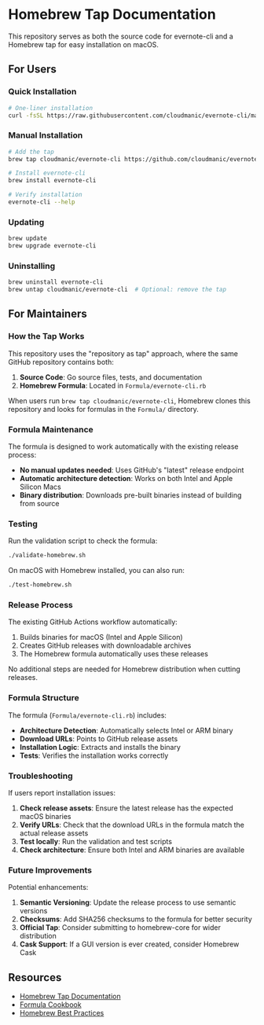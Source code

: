 # Homebrew Tap Documentation

This repository serves as both the source code for evernote-cli and a Homebrew tap for easy installation on macOS.

## For Users

### Quick Installation

```bash
# One-liner installation
curl -fsSL https://raw.githubusercontent.com/cloudmanic/evernote-cli/main/install-homebrew.sh | bash
```

### Manual Installation

```bash
# Add the tap
brew tap cloudmanic/evernote-cli https://github.com/cloudmanic/evernote-cli

# Install evernote-cli
brew install evernote-cli

# Verify installation
evernote-cli --help
```

### Updating

```bash
brew update
brew upgrade evernote-cli
```

### Uninstalling

```bash
brew uninstall evernote-cli
brew untap cloudmanic/evernote-cli  # Optional: remove the tap
```

## For Maintainers

### How the Tap Works

This repository uses the "repository as tap" approach, where the same GitHub repository contains both:

1. **Source Code**: Go source files, tests, and documentation
2. **Homebrew Formula**: Located in `Formula/evernote-cli.rb`

When users run `brew tap cloudmanic/evernote-cli`, Homebrew clones this repository and looks for formulas in the `Formula/` directory.

### Formula Maintenance

The formula is designed to work automatically with the existing release process:

- **No manual updates needed**: Uses GitHub's "latest" release endpoint
- **Automatic architecture detection**: Works on both Intel and Apple Silicon Macs
- **Binary distribution**: Downloads pre-built binaries instead of building from source

### Testing

Run the validation script to check the formula:

```bash
./validate-homebrew.sh
```

On macOS with Homebrew installed, you can also run:

```bash
./test-homebrew.sh
```

### Release Process

The existing GitHub Actions workflow automatically:

1. Builds binaries for macOS (Intel and Apple Silicon)
2. Creates GitHub releases with downloadable archives
3. The Homebrew formula automatically uses these releases

No additional steps are needed for Homebrew distribution when cutting releases.

### Formula Structure

The formula (`Formula/evernote-cli.rb`) includes:

- **Architecture Detection**: Automatically selects Intel or ARM binary
- **Download URLs**: Points to GitHub release assets
- **Installation Logic**: Extracts and installs the binary
- **Tests**: Verifies the installation works correctly

### Troubleshooting

If users report installation issues:

1. **Check release assets**: Ensure the latest release has the expected macOS binaries
2. **Verify URLs**: Check that the download URLs in the formula match the actual release assets
3. **Test locally**: Run the validation and test scripts
4. **Check architecture**: Ensure both Intel and ARM binaries are available

### Future Improvements

Potential enhancements:

1. **Semantic Versioning**: Update the release process to use semantic versions
2. **Checksums**: Add SHA256 checksums to the formula for better security
3. **Official Tap**: Consider submitting to homebrew-core for wider distribution
4. **Cask Support**: If a GUI version is ever created, consider Homebrew Cask

## Resources

- [Homebrew Tap Documentation](https://docs.brew.sh/Taps)
- [Formula Cookbook](https://docs.brew.sh/Formula-Cookbook)
- [Homebrew Best Practices](https://docs.brew.sh/Homebrew-and-Python)